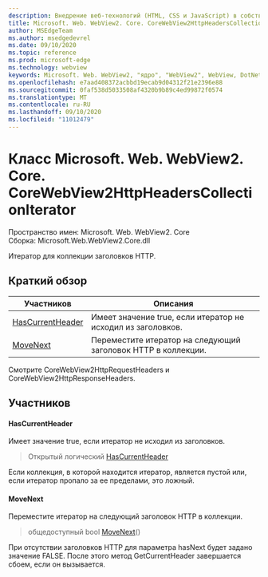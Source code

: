 ```yaml
---
description: Внедрение веб-технологий (HTML, CSS и JavaScript) в собственные приложения с помощью элемента управления Microsoft Edge WebView2
title: Microsoft. Web. WebView2. Core. CoreWebView2HttpHeadersCollectionIterator
author: MSEdgeTeam
ms.author: msedgedevrel
ms.date: 09/10/2020
ms.topic: reference
ms.prod: microsoft-edge
ms.technology: webview
keywords: Microsoft. Web. WebView2, "ядро", "WebView2", WebView, DotNet, WPF, WinForms, App, EDGE, CoreWebView2, CoreWebView2Controller, браузерный элемент управления, EDGE HTML, Microsoft. Web. WebView2
ms.openlocfilehash: e7aad408372acbbd19ecab9d04312f21e2396e88
ms.sourcegitcommit: 0faf538d5033508af4320b9b89c4ed99872f0574
ms.translationtype: MT
ms.contentlocale: ru-RU
ms.lasthandoff: 09/10/2020
ms.locfileid: "11012479"
---
```

# Класс Microsoft. Web. WebView2. Core. CoreWebView2HttpHeadersCollectionIterator 

Пространство имен: Microsoft. Web. WebView2. Core \
Сборка: Microsoft.Web.WebView2.Core.dll

Итератор для коллекции заголовков HTTP.

## Краткий обзор

 Участников                        | Описания
--------------------------------|---------------------------------------------
[HasCurrentHeader](#hascurrentheader) | Имеет значение true, если итератор не исходил из заголовков.
[MoveNext](#movenext) | Переместите итератор на следующий заголовок HTTP в коллекции.

Смотрите CoreWebView2HttpRequestHeaders и CoreWebView2HttpResponseHeaders.

## Участников

#### HasCurrentHeader 

Имеет значение true, если итератор не исходил из заголовков.

> Открытый логический [HasCurrentHeader](#hascurrentheader)

Если коллекция, в которой находится итератор, является пустой или, если итератор пропало за ее пределами, это ложный.

#### MoveNext 

Переместите итератор на следующий заголовок HTTP в коллекции.

> общедоступный bool [MoveNext](#movenext)()

При отсутствии заголовков HTTP для параметра hasNext будет задано значение FALSE. После этого метод GetCurrentHeader завершается сбоем, если он вызывается.

